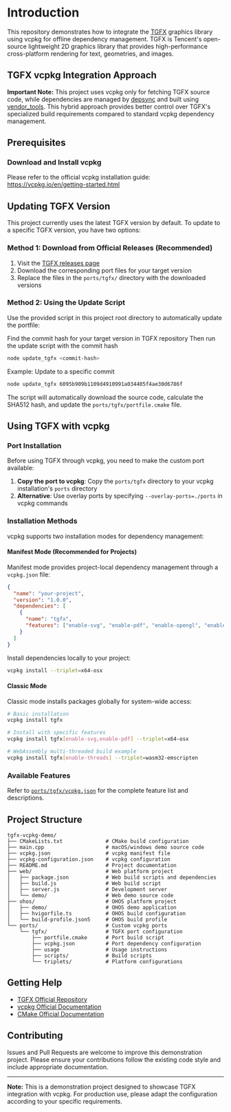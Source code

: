 # Introduction

This repository demonstrates how to integrate the [TGFX](https://github.com/Tencent/tgfx) graphics library using vcpkg for offline dependency management. TGFX is Tencent's open-source lightweight 2D graphics library that provides high-performance cross-platform rendering for text, geometries, and images.

## TGFX vcpkg Integration Approach

**Important Note:** This project uses vcpkg only for fetching TGFX source code, while dependencies are managed by [depsync](https://github.com/domchen/depsync) and built using [vendor_tools](https://github.com/libpag/vendor_tools). This hybrid approach provides better control over TGFX's specialized build requirements compared to standard vcpkg dependency management.

## Prerequisites

### Download and Install vcpkg

Please refer to the official vcpkg installation guide: https://vcpkg.io/en/getting-started.html

## Updating TGFX Version

This project currently uses the latest TGFX version by default. To update to a specific TGFX version, you have two options:

### Method 1: Download from Official Releases (Recommended)

1. Visit the [TGFX releases page](https://github.com/Tencent/tgfx/releases)
2. Download the corresponding port files for your target version
3. Replace the files in the `ports/tgfx/` directory with the downloaded versions

### Method 2: Using the Update Script

Use the provided script in this project root directory to automatically update the portfile:


Find the commit hash for your target version in TGFX repository
Then run the update script with the commit hash
```bash
node update_tgfx <commit-hash>
```

Example: Update to a specific commit
```bash
node update_tgfx 6095b909b1109d4910991a034405f4ae30d6786f
```

The script will automatically download the source code, calculate the SHA512 hash, and update the `ports/tgfx/portfile.cmake` file.

## Using TGFX with vcpkg

### Port Installation

Before using TGFX through vcpkg, you need to make the custom port available:

1. **Copy the port to vcpkg**: Copy the `ports/tgfx` directory to your vcpkg installation's `ports` directory
2. **Alternative**: Use overlay ports by specifying `--overlay-ports=./ports` in vcpkg commands

### Installation Methods

vcpkg supports two installation modes for dependency management:

#### Manifest Mode (Recommended for Projects)

Manifest mode provides project-local dependency management through a `vcpkg.json` file:

```json
{
  "name": "your-project",
  "version": "1.0.0",
  "dependencies": [
    {
      "name": "tgfx",
      "features": ["enable-svg", "enable-pdf", "enable-opengl", "enable-threads"]
    }
  ]
}
```

Install dependencies locally to your project:
```bash
vcpkg install --triplet=x64-osx
```

#### Classic Mode

Classic mode installs packages globally for system-wide access:

```bash
# Basic installation
vcpkg install tgfx

# Install with specific features
vcpkg install tgfx[enable-svg,enable-pdf] --triplet=x64-osx

# WebAssembly multi-threaded build example
vcpkg install tgfx[enable-threads] --triplet=wasm32-emscripten
```

### Available Features

Refer to [`ports/tgfx/vcpkg.json`](ports/tgfx/vcpkg.json) for the complete feature list and descriptions.

## Project Structure

```
tgfx-vcpkg-demo/
├── CMakeLists.txt              # CMake build configuration
├── main.cpp                    # macOS/windows demo source code
├── vcpkg.json                  # vcpkg manifest file
├── vcpkg-configuration.json    # vcpkg configuration
├── README.md                   # Project documentation
├── web/                        # Web platform project
│   ├── package.json            # Web build scripts and dependencies
│   ├── build.js                # Web build script
│   ├── server.js               # Development server
│   └── demo/                   # Web demo source code
├── ohos/                       # OHOS platform project
│   ├── demo/                   # OHOS demo application
│   ├── hvigorfile.ts           # OHOS build configuration
│   └── build-profile.json5     # OHOS build profile
└── ports/                      # Custom vcpkg ports
    └── tgfx/                   # TGFX port configuration
        ├── portfile.cmake      # Port build script
        ├── vcpkg.json          # Port dependency configuration
        ├── usage               # Usage instructions
        ├── scripts/            # Build scripts
        └── triplets/           # Platform configurations
```

## Getting Help

- [TGFX Official Repository](https://github.com/Tencent/tgfx)
- [vcpkg Official Documentation](https://vcpkg.io/)
- [CMake Official Documentation](https://cmake.org/documentation/)

## Contributing

Issues and Pull Requests are welcome to improve this demonstration project. Please ensure your contributions follow the existing code style and include appropriate documentation.

---

**Note:** This is a demonstration project designed to showcase TGFX integration with vcpkg. For production use, please adapt the configuration according to your specific requirements.
